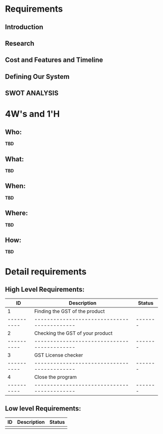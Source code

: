 # Requirements
## Introduction


## Research


## Cost and Features and Timeline


## Defining Our System
    
## SWOT ANALYSIS


# 4W&#39;s and 1&#39;H

## Who:

**TBD**

## What:

**TBD**

## When:

**TBD**

## Where:

**TBD**

## How:

**TBD**

# Detail requirements
## High Level Requirements:

ID         | Description                                 | Status
---------- | ------------------------------------------- | -------
    1      |       Finding the GST of the product        |
---------- | ------------------------------------------- | -------
    2      |      Checking the GST of your product       |
---------- | ------------------------------------------- | -------
    3      |           GST License checker               |
---------- | ------------------------------------------- | -------
    4      |             Close the program               |
---------- | ------------------------------------------- | -------


##  Low level Requirements:

ID         | Description           | Status
---------- | --------------------- | -------
           |                       |



